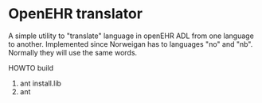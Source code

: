 OpenEHR translator
=====================

A simple utility to "translate" language in openEHR ADL from one language to another. 
Implemented since Norweigan has to languages "no" and "nb". Normally they will use the same words. 

HOWTO build 

1. ant install.lib 
2. ant  